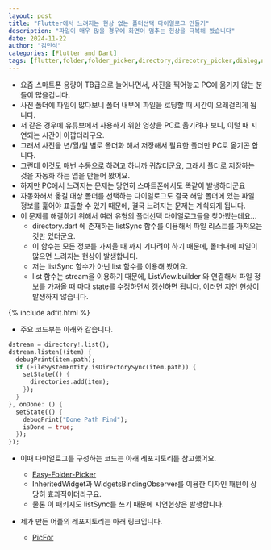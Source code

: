 ```yaml
---
layout: post
title: "Flutter에서 느려지는 현상 없는 폴더선택 다이얼로그 만들기"
description: "파일이 매우 많을 경우에 화면이 멈추는 현상을 극복해 봤습니다"
date: 2024-11-22
author: "김민석"
categories: [Flutter and Dart]
tags: [flutter,folder,folder_picker,directory,direcotry_picker,dialog,no_delay]
---
```

- 요즘 스마트폰 용량이 TB급으로 늘어나면서, 사진을 찍어놓고 PC에 옮기지 않는 분들이 많을겁니다.
- 사진 폴더에 파일이 많다보니 폴더 내부에 파일을 로딩할 때 시간이 오래걸리게 됩니다.
- 저 같은 경우에 유튜브에서 사용하기 위한 영상을 PC로 옮기려다 보니, 이럴 때 지연되는 시간이 아깝더라구요.
- 그래서 사진을 년/월/일 별로 폴더화 해서 저장해서 필요한 폴더만 PC로 옮기곤 합니다.
- 그런데 이것도 매번 수동으로 하려고 하니까 귀찮더군요, 그래서 폴더로 저장하는 것을 자동화 하는 앱을 만들어 봤어요.
- 하지만 PC에서 느려지는 문제는 당연히 스마트폰에서도 똑같이 발생하더군요
- 자동화해서 옮길 대상 폴더를 선택하는 다이얼로그도 결국 해당 폴더에 있는 파일 정보를 훑어야 표출할 수 있기 때문에,
  결국 느려지는 문제는 계쇡되게 됩니다.
- 이 문제를 해결하기 위해서 여러 유형의 폴더선택 다이얼로그들을 찾아봤는데요...
  - directory.dart 에 존재하는 listSync 함수를 이용해서 파일 리스트를 가져오는 것만 있더군요.
  - 이 함수는 모든 정보를 가져올 때 까지 기다려야 하기 때문에, 폴더내에 파일이 많으면 느려지는 현상이 발생합니다.
  - 저는 listSync 함수가 아닌 list 함수를 이용해 봤어요.
  - list 함수는 stream을 이용하기 때문에, ListView.builder 와 연결해서 파일 정보를 가져올 때 마다 state를 수정하면서
    갱신하면 됩니다. 이러면 지연 현상이 발생하지 않습니다.

{% include adfit.html %}    

- 주요 코드부는 아래와 같습니다.

```dart
dstream = directory!.list();
dstream.listen((item) {
  debugPrint(item.path);
  if (FileSystemEntity.isDirectorySync(item.path)) {
    setState(() {
      directories.add(item);
    });
  }
}, onDone: () {
  setState(() {
    debugPrint("Done Path Find");
    isDone = true;
  });
});
```

- 이때 다이얼로그를 구성하는 코드는 아래 레포지토리를 참고했어요.
  - [Easy-Folder-Picker](https://github.com/kapilmhr/Easy-Folder-Picker)
  - InheritedWidget과 WidgetsBindingObserver를 이용한 디자인 패턴이 상당히 효과적이더라구요.
  - 물론 이 패키지도 listSync를 쓰기 때문에 지연현상은 발생합니다.

- 제가 만든 어플의 레포지토리는 아래 링크입니다.  
  - [PicFor](https://github.com/reddol18/picfor)